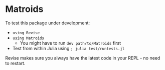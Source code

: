 # Matroids

To test this package under development:
- `using Revise`
- `using Matroids`
  - You might have to run `dev path/to/Matroids` first
- Test from within Julia using `; julia test/runtests.jl`

Revise makes sure you always have the latest code in your REPL - no need to restart.